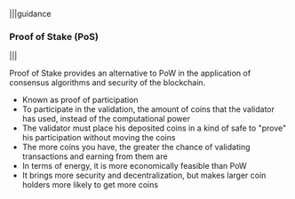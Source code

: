 |||guidance
### Proof of Stake (PoS)

|||


Proof of Stake provides an alternative to PoW in the application of consensus algorithms and security of the blockchain.

* Known as proof of participation  
* To participate in the validation, the amount of coins that the validator has used, instead of the computational power  
* The validator must place his deposited coins in a kind of safe to "prove" his participation without moving the coins  
* The more coins you have, the greater the chance of validating transactions and earning from them are  
* In terms of energy, it is more economically feasible than PoW  
* It brings more security and decentralization, but makes larger coin holders more likely to get more coins
